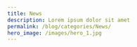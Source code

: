 ```yaml
---
title: News
description: Lorem ipsum dolor sit amet
permalink: /blog/categories/News/
hero_image: /images/hero_1.jpg
---
```

